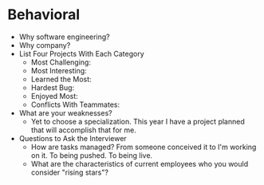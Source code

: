 #                                                                                                                                                                                                                                                                                                                                                                                                                                                                                                                                                                                                                         Behavioral

* Why software engineering?
* Why company?
* List Four Projects With Each Category
  * Most Challenging:
  * Most Interesting:
  * Learned the Most:
  * Hardest Bug:
  * Enjoyed Most:
  * Conflicts With Teammates:
* What are your weaknesses?
  * Yet to choose a specialization. This year I have a project planned that will accomplish that for me.
* Questions to Ask the Interviewer
  * How are tasks managed? From someone conceived it to I'm working on it. To being pushed. To being live.
  * What are the characteristics of current employees who you would consider "rising stars"?



